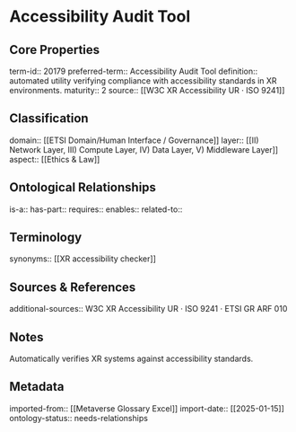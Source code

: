 # Accessibility Audit Tool

## Core Properties
term-id:: 20179
preferred-term:: Accessibility Audit Tool
definition:: automated utility verifying compliance with accessibility standards in XR environments.
maturity:: 2
source:: [[W3C XR Accessibility UR · ISO 9241]]

## Classification
domain:: [[ETSI Domain/Human Interface / Governance]]
layer:: [[II) Network Layer, III) Compute Layer, IV) Data Layer, V) Middleware Layer]]
aspect:: [[Ethics & Law]]

## Ontological Relationships
is-a:: 
has-part:: 
requires:: 
enables:: 
related-to:: 

## Terminology
synonyms:: [[XR accessibility checker]]

## Sources & References
additional-sources:: W3C XR Accessibility UR · ISO 9241 · ETSI GR ARF 010

## Notes
Automatically verifies XR systems against accessibility standards.

## Metadata
imported-from:: [[Metaverse Glossary Excel]]
import-date:: [[2025-01-15]]
ontology-status:: needs-relationships